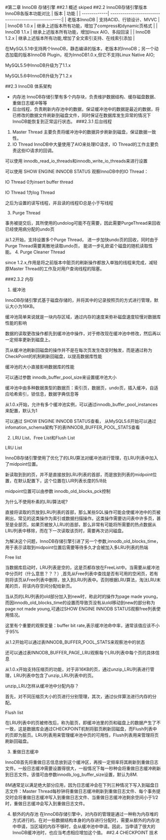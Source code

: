 #第二章 InnoDB 存储引擎
##2.1 概述 skiped
##2.2 InnoDB存储引擎版本
InnoDB各版本功能对比
| 版本         | 功能                                                  |
| -------------| -----------------------------------------------------:|
| 老版本InnoDB | 支持ACID、行锁设计、MVVC                              |
| InnoDB 1.0.x | 继承上述版本所有功能，增加了compress和dynamic页格式   |
| InnoDB 1.1.x | 继承上述版本所有功能，增加linux AIO、多段回滚         |
| InnoDB 1.2.x | 继承上述版本所有功能,增加了全文索引支持、在线索引添加 |

在MySQL5.1中支持两个InnoDB，静态编译的版本，老版本的InnoDB；另一个动态加载的版本InnoDB Plugin，视为InnoDB1.0.x,但它不支持Linux Native AIO;

MySQL5.5中InnoDB升级为了1.1.x

MySQL5.6中InnoDB升级为了1.2.x

##2.3 InnoDB 体系架构
* 内存池 InnoDB存储引擎有多个内存块，负责维护数据结构、缓存磁盘数据、重做日志缓冲等等
* 后台线程，负责刷新内存池中的数据，保证缓冲池中的数据是最近的数据，将已修改的数据文件刷新到磁盘文件，同时保证在数据库发生异常的情况下InnoDB能恢复到正常运行状态。
###2.3.1 后台线程
1. Master Thread
 主要负责将缓冲池中的数据异步刷新到磁盘，保证数据一致性。
2. IO Thread
 InnoDB中大量使用了AIO来处理IO请求，IO Thread的工作主要负责这些IO请求的回调。

 可以使用 innodb_read_io_threads和innodb_write_io_threads来进行设置

 可以使用 SHOW ENGINE INNODB STATUS 观察InnoDB中的IO Thread：

 IO Thread 0为insert buffer thread

 IO Thread 1为log Thread

 之后为设置的读写线程，并且读的线程ID总是小于写线程
 
3. Purge Thread

 事务被提交后，其所使用的undolog可能不在需要，因此需要PurgeThread来回收已经使用病分配的undo页

 从1.2开始，支持设置多个Purge Thread， 进一步加快undo页的回收，同时由于Purge Thread需要离散地读取undo页， 能进一步礼欧诺个磁盘的随机读取性能。
4. Purge Cleaner Thread

 since 1.2.x,作用是将之前版本中脏页的刷新操作都放入单独的线程来完成，减轻原Master Thread的工作及对用户查询线程的阻塞。
 
###2.3.2 内存
1. 缓冲池

 InnoDB存储引擎式基于磁盘存储的，并将其中的记录按照页的方式进行管理，默认大小为16KB。

 缓冲池简单来说就是一块内存区域，通过内存的速度来弥补磁盘速度较慢对数据库性能的影响

 数据的读取更改操作都先到缓冲池中操作，对于修改现在缓冲池中修改，然后再以一定频率更新到磁盘上。

 页从缓冲池刷新回磁盘的操作并不是在每次页发生改变时触发，而是通过称为CheckPoint的机制刷新回磁盘，以提高数据库性能

 缓冲池的大小直接影响数据库的性能

 可以通过参数 innodb_buffer_pool_size来设置缓冲池大小

 缓冲池中由多种数据类型的数据页：索引页，数据页，undo页，插入缓冲，自适应哈希索引，锁信息，数据字典信息等

 从1.0.x开始，允许有多个缓冲池实例，可以通过innodb_buffer_pool_instances来配置，默认为1

 可以通过 SHOW ENGINE INNODB STATUS查看， 从MySQL5.6开始可以通过infomation_schema架构下的表INNODB_BUFFER_POOL_STATS查看

2. LRU List、Free List和Flush List

 LRU List

 InnoDB存储引擎使用了优化了的LRU算法对缓冲池进行管理，在LRU列表中加入了midpoint位置。

新读取到到的页，并不是直接放到LRU列表的首部，而是放到列表的midpoint位置，在默认配置下，这个位置在LUR列表长度的5/8处

midpoint位置可以由参数 innodb_old_blocks_pck控制

为什么不使用朴素的LRU算法呢?

直接将读取的页放到LRU列表的首部，那么某些SQL操作可能会使缓冲池中的页被刷出，常见的这类操作为索引或数据扫描操作。这类操作需要访问表中许多页，甚至是全部页。如果页被放入LRU的首部，那么非常有可能将所需要的热点数据从LRU列表中移除，而在下一次读取该页时，需要再次访问磁盘。

为解决这个问题，InnoDB存储引擎引进了另一个参数,innodb_old_blocks_time，用于表示读取到midpoint位置后需要等待多久才会被加入多LRU列表的热端

Free list

当数据库启动时，LRU列表是空的，这是页都存放在FreeList中。当需要从缓冲池中分页时（什么意思？？？）,首先从Free列表中查找是否有可用的空闲页，若有则将该页从Free列表中删除，放入到LRU列表中。否则根据LRU算法，淘汰LRU末尾的页，将该内存空间分配给新页。

当从页的LRU列表的old部分加入到new时，称此时的操作为page made young，而因innodb_old_blocks_time的设置而导致页没有从old移动到new的部分称为page not made young,可通过SHOW ENGINE INNODB STATUS观察free列表使用情况。

这里有个重要的观察变量：buffer bit rate,表示缓冲池命中率，通常该值应该不小于95%

从1.2开始可以通过表INNODB_BUFFER_POOL_STATS来观察池中的状态

还可以通过表INNODB_BUFFER_PAGE_LRU观察每个LRU列表中每个页的具体信息

从1.0.x开始支持压缩页的功能，对于非16KB的页，通过unzip_LRU列表进行管理，LRU列表中包含了unzip_LRU列表中的页。


unzip_LRU怎样从缓冲池中分配内存？

首先，对不同压缩页大小的页进行分别管理，其次，通过伙伴算法进行内存的分配。

Flush list

在LRU列表中的页被修改后，称为脏页，即缓冲池里的页和磁盘上的数据产生了不一致，这是数据库会通过CHECKPOINT机制将脏页刷新回磁盘，而Flush列表中的页即为脏页。LRU列表用来管理缓冲池中页的可用性，Flush列表用来管理将页刷新回磁盘。

3. 重做日志缓冲

 InnoDB首先将重做日志信息放到这个缓冲区，再按一定频率将其刷新到重做日志文件。一般日志缓冲需要设置得很大，一般情况下每一秒种会将重做日志缓冲刷新到日志文件。该值可由参数innodb_log_buffer_size设置，默认为8M.
 
 8M通常足以满足绝大部分应用，因为日志缓冲会在下列三种情况下写入到磁盘日志文件：Master Thread每秒钟将重做日志缓冲刷新到重做日志文件、每个事务提交时会将重做日志缓冲写入到重做日志文件、当重做日志缓冲池剩余空间小于1/2时，重做日志缓冲会写入到重做日志文件。
 
4. 额外的内存池
 在InnoDB存储引擎中，对内存的管理是通过一种称为内存堆的方式进行的。在对一些数据结构本身的内存进行分配时，需要从额外的内存池中申请，当区域的内存不够时，会从缓冲池中申请。因此，当申请了很大的InnoDB缓冲池时，也应当考虑相应增加这个值。
##2.4 CHECKPOINT 技术

